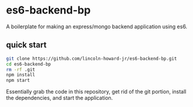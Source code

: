 # es6-backend-bp
A boilerplate for making an express/mongo backend application using es6.

## quick start
```bash
git clone https://github.com/lincoln-howard-jr/es6-backend-bp.git
cd es6-backend-bp
rm -rf .git
npm install
npm start
```

Essentially grab the code in this repository,
get rid of the git portion,
install the dependencies,
and start the application.
